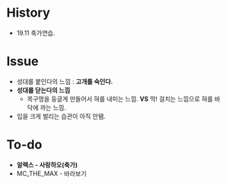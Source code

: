 # History
- 19.11 축가연습.  
  
# Issue
- 성대를 붙인다의 느낌 : **고개를 숙인다.**
- **성대를 닫는다의 느낌**
  - 목구멍을 둥글게 만들어서 혀를 내미는 느낌. **VS** 딱! 걸치는 느낌으로 혀를 바닥에 까는 느낌.   
- 입을 크게 벌리는 습관이 아직 안됌. 

  
# To-do
- **알렉스 - 사랑하오(축가)**
- MC_THE_MAX - 바라보기
